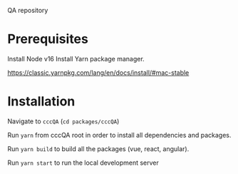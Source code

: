 QA repository

# Prerequisites

Install Node v16
Install Yarn package manager.

https://classic.yarnpkg.com/lang/en/docs/install/#mac-stable

# Installation

Navigate to `cccQA` (`cd packages/cccQA`)

Run `yarn` from cccQA root in order to install all dependencies and packages.

Run `yarn build` to build all the packages (vue, react, angular).

Run `yarn start` to run the local development server
